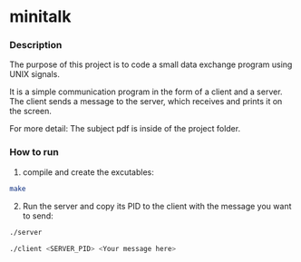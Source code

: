 # minitalk

### Description

The purpose of this project is to code a small data exchange program using UNIX signals.

It is a simple communication program in the form of a client and a server.
The client sends a message to the server, which receives and prints it on the screen.

For more detail: The subject pdf is inside of the project folder.

### How to run

1. compile and create the excutables:
```bash
make
```

2. Run the server and copy its PID to the client with the message you want to send:
```bash
./server
```
```bash
./client <SERVER_PID> <Your message here>
```
